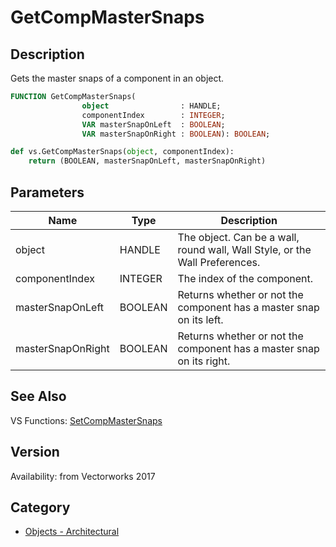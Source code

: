 # GetCompMasterSnaps

## Description
Gets the master snaps of a component in an object.

```pascal
FUNCTION GetCompMasterSnaps(
				object                : HANDLE;
				componentIndex        : INTEGER;
				VAR masterSnapOnLeft  : BOOLEAN;
				VAR masterSnapOnRight : BOOLEAN): BOOLEAN;
```

```python
def vs.GetCompMasterSnaps(object, componentIndex):
    return (BOOLEAN, masterSnapOnLeft, masterSnapOnRight)
```

## Parameters
|Name|Type|Description|
|---|---|---|
|object|HANDLE|The object. Can be a wall, round wall, Wall Style, or the Wall Preferences.|
|componentIndex|INTEGER|The index of the component.|
|masterSnapOnLeft|BOOLEAN|Returns whether or not the component has a master snap on its left.|
|masterSnapOnRight|BOOLEAN|Returns whether or not the component has a master snap on its right.|

## See Also
VS Functions:
[SetCompMasterSnaps](SetCompMasterSnaps.md)

## Version
Availability: from Vectorworks 2017

## Category
* [Objects - Architectural](../Categories/Objects%20-%20Architectural.md)
